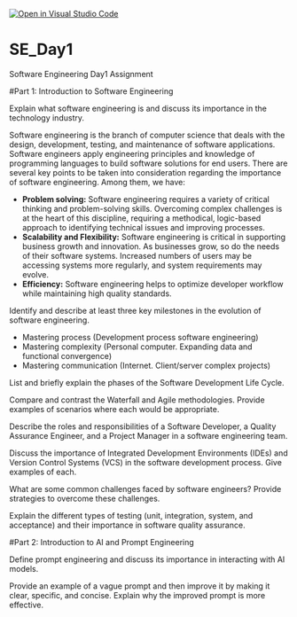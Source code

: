 [![Open in Visual Studio Code](https://classroom.github.com/assets/open-in-vscode-2e0aaae1b6195c2367325f4f02e2d04e9abb55f0b24a779b69b11b9e10269abc.svg)](https://classroom.github.com/online_ide?assignment_repo_id=18389860&assignment_repo_type=AssignmentRepo)
# SE_Day1
Software Engineering Day1 Assignment

#Part 1: Introduction to Software Engineering

Explain what software engineering is and discuss its importance in the technology industry.

Software engineering is the branch of computer science that deals with the design, development, testing, and maintenance of software applications. Software engineers apply engineering principles and knowledge of programming languages to build software solutions for end users. There are several key points to be taken into consideration regarding the importance of software engineering. Among them, we have:

- **Problem solving:** Software engineering requires a variety of critical thinking and problem-solving skills. Overcoming complex challenges is at the heart of this discipline, requiring a methodical, logic-based approach to identifying technical issues and improving processes.
- **Scalability and Flexibility:** Software engineering is critical in supporting business growth and innovation. As businesses grow, so do the needs of their software systems. Increased numbers of users may be accessing systems more regularly, and system requirements may evolve.
- **Efficiency:** Software engineering helps to optimize developer workflow while maintaining high quality standards.

Identify and describe at least three key milestones in the evolution of software engineering.

- Mastering process (Development process software engineering)
- Mastering complexity (Personal computer. Expanding data and functional convergence)
- Mastering communication (Internet. Client/server complex projects)

List and briefly explain the phases of the Software Development Life Cycle.


Compare and contrast the Waterfall and Agile methodologies. Provide examples of scenarios where each would be appropriate.


Describe the roles and responsibilities of a Software Developer, a Quality Assurance Engineer, and a Project Manager in a software engineering team.


Discuss the importance of Integrated Development Environments (IDEs) and Version Control Systems (VCS) in the software development process. Give examples of each.


What are some common challenges faced by software engineers? Provide strategies to overcome these challenges.


Explain the different types of testing (unit, integration, system, and acceptance) and their importance in software quality assurance.


#Part 2: Introduction to AI and Prompt Engineering


Define prompt engineering and discuss its importance in interacting with AI models.


Provide an example of a vague prompt and then improve it by making it clear, specific, and concise. Explain why the improved prompt is more effective.
